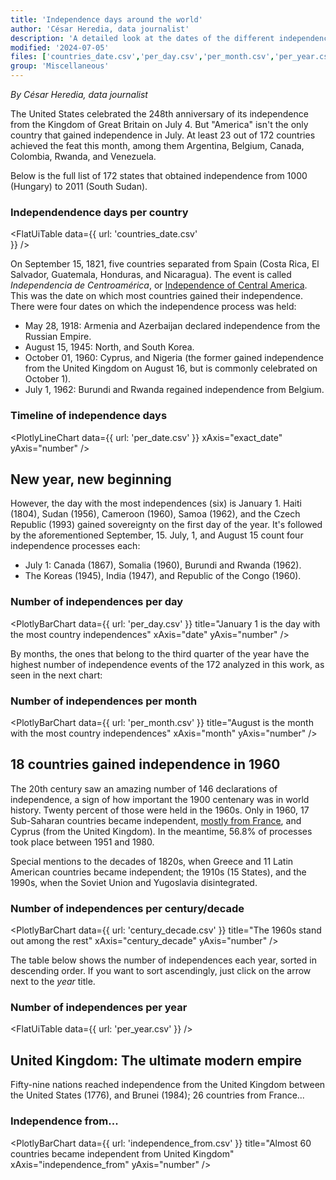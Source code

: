 ```yaml
---
title: 'Independence days around the world'
author: 'César Heredia, data journalist'
description: 'A detailed look at the dates of the different independence days in 172 selected countries or territories'
modified: '2024-07-05'
files: ['countries_date.csv','per_day.csv','per_month.csv','per_year.csv','per_date.csv','century_decade.csv','independence_from.csv',]
group: 'Miscellaneous'
---
```


*By César Heredia, data journalist*

The United States celebrated the 248th anniversary of its independence from the Kingdom of Great Britain on July 4. But "America" isn't the only country that gained independence in July. At least 23 out of 172 countries achieved the feat this month, among them Argentina, Belgium, Canada, Colombia, Rwanda, and Venezuela.

Below is the full list of 172 states that obtained independence from 1000 (Hungary) to 2011 (South Sudan).

### Independendence days per country
<FlatUiTable
  data={{
    url: 'countries_date.csv'    
  }}
/>

On September 15, 1821, five countries separated from Spain (Costa Rica, El Salvador, Guatemala, Honduras, and Nicaragua). The event is called *Independencia de Centroamérica*, or [Independence of Central America](https://en.wikipedia.org/wiki/Act_of_Independence_of_Central_America). This was the date on which most countries gained their independence. There were four dates on which the independence process was held:

 - May 28, 1918: Armenia and Azerbaijan declared independence from the Russian Empire.
 - August 15, 1945: North, and South Korea.
 - October 01, 1960: Cyprus, and Nigeria (the former gained independence from the United Kingdom on August 16, but is commonly celebrated on October 1).
 - July 1, 1962: Burundi and Rwanda regained independence from Belgium.


### Timeline of independence days
<PlotlyLineChart
  data={{
    url: 'per_date.csv'
  }}
  xAxis="exact_date"
  yAxis="number"
/>

## New year, new beginning

However, the day with the most independences (six) is January 1. Haiti (1804), Sudan (1956), Cameroon (1960), Samoa (1962), and the Czech Republic (1993) gained sovereignty on the first day of the year. It's followed by the aforementioned September, 15. July, 1, and August 15 count four independence processes each:

-  July 1: Canada (1867), Somalia (1960), Burundi and Rwanda (1962).
-  The Koreas (1945), India (1947), and Republic of the Congo (1960).

### Number of independences per day
<PlotlyBarChart
  data={{
    url: 'per_day.csv'
  }}
  title="January 1 is the day with the most country independences"
  xAxis="date"
  yAxis="number"
/>

By months, the ones that belong to the third quarter of the year have the highest number of independence events of the 172 analyzed in this work, as seen in the next chart:

### Number of independences per month
<PlotlyBarChart
  data={{
    url: 'per_month.csv'
  }}
  title="August is the month with the most country independences"
  xAxis="month"
  yAxis="number"
/>

## 18 countries gained independence in 1960

The 20th century saw an amazing number of 146 declarations of independence, a sign of how important the 1900 centenary was in world history. Twenty percent of those were held in the 1960s. Only in 1960, 17 Sub-Saharan countries became independent, [mostly from France](https://www.france24.com/en/20100214-1960-year-independence), and Cyprus (from the United Kingdom). In the meantime, 56.8% of processes took place between 1951 and 1980.

Special mentions to the decades of 1820s, when Greece and 11 Latin American countries became independent; the 1910s (15 States), and the 1990s, when the Soviet Union and Yugoslavia disintegrated.

### Number of independences per century/decade
<PlotlyBarChart
  data={{
    url: 'century_decade.csv'
  }}
  title="The 1960s stand out among the rest"
  xAxis="century_decade"
  yAxis="number"
/>

The table below shows the number of independences each year, sorted in descending order. If you want to sort ascendingly, just click on the arrow next to the *year* title.

### Number of independences per year
<FlatUiTable
  data={{
    url: 'per_year.csv'
  }}
/>

## United Kingdom: The ultimate modern empire

Fifty-nine nations reached independence from the United Kingdom between the United States (1776), and Brunei (1984); 26 countries from France...

### Independence from...
<PlotlyBarChart
  data={{
    url: 'independence_from.csv'
  }}
  title="Almost 60 countries became independent from United Kingdom"
  xAxis="independence_from"
  yAxis="number"
/>

